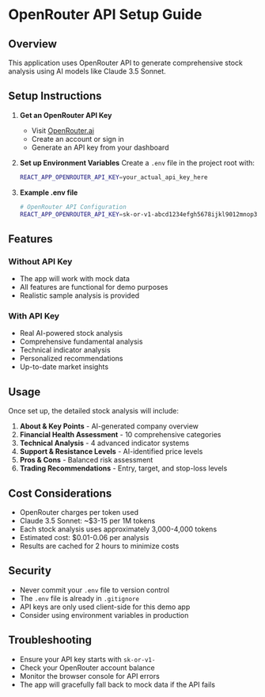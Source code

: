 # OpenRouter API Setup Guide

## Overview

This application uses OpenRouter API to generate comprehensive stock analysis using AI models like Claude 3.5 Sonnet.

## Setup Instructions

1. **Get an OpenRouter API Key**

   - Visit [OpenRouter.ai](https://openrouter.ai/)
   - Create an account or sign in
   - Generate an API key from your dashboard

2. **Set up Environment Variables**
   Create a `.env` file in the project root with:

   ```bash
   REACT_APP_OPENROUTER_API_KEY=your_actual_api_key_here
   ```

3. **Example .env file**
   ```bash
   # OpenRouter API Configuration
   REACT_APP_OPENROUTER_API_KEY=sk-or-v1-abcd1234efgh5678ijkl9012mnop3456qrst7890
   ```

## Features

### Without API Key

- The app will work with mock data
- All features are functional for demo purposes
- Realistic sample analysis is provided

### With API Key

- Real AI-powered stock analysis
- Comprehensive fundamental analysis
- Technical indicator analysis
- Personalized recommendations
- Up-to-date market insights

## Usage

Once set up, the detailed stock analysis will include:

1. **About & Key Points** - AI-generated company overview
2. **Financial Health Assessment** - 10 comprehensive categories
3. **Technical Analysis** - 4 advanced indicator systems
4. **Support & Resistance Levels** - AI-identified price levels
5. **Pros & Cons** - Balanced risk assessment
6. **Trading Recommendations** - Entry, target, and stop-loss levels

## Cost Considerations

- OpenRouter charges per token used
- Claude 3.5 Sonnet: ~$3-15 per 1M tokens
- Each stock analysis uses approximately 3,000-4,000 tokens
- Estimated cost: $0.01-0.06 per analysis
- Results are cached for 2 hours to minimize costs

## Security

- Never commit your `.env` file to version control
- The `.env` file is already in `.gitignore`
- API keys are only used client-side for this demo app
- Consider using environment variables in production

## Troubleshooting

- Ensure your API key starts with `sk-or-v1-`
- Check your OpenRouter account balance
- Monitor the browser console for API errors
- The app will gracefully fall back to mock data if the API fails
